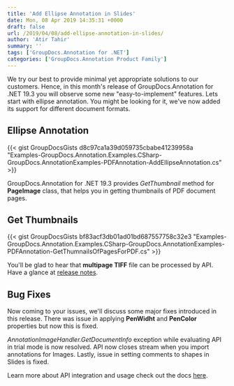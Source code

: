 ```yaml
---
title: 'Add Ellipse Annotation in Slides'
date: Mon, 08 Apr 2019 14:35:31 +0000
draft: false
url: /2019/04/08/add-ellipse-annotation-in-slides/
author: 'Atir Tahir'
summary: ''
tags: ['GroupDocs.Annotation for .NET']
categories: ['GroupDocs.Annotation Product Family']
---
```


We try our best to provide minimal yet appropriate solutions to our customers. Hence, in this month's release of GroupDocs.Annotation for .NET 19.3 you will observe some new "easy-to-implement" features. Lets start with ellipse annotation. You might be looking for it, we've now added its support for different document formats.

## Ellipse Annotation

{{< gist GroupDocsGists d8c97ca1a39d059735cbabe41239958a "Examples-GroupDocs.Annotation.Examples.CSharp-GroupDocs.AnnotationExamples-PDFAnnotation-AddEllipseAnnotation.cs" >}}

GroupDocs.Annotation for .NET 19.3 provides _GetThumbnail_ method for **PageImage** class, that helps you in getting thumbnails of PDF document pages.

## Get Thumbnails

{{< gist GroupDocsGists bf83acf3db01ad01bd687557758c32e3 "Examples-GroupDocs.Annotation.Examples.CSharp-GroupDocs.AnnotationExamples-PDFAnnotation-GetThumnailsOfPagesForPDF.cs" >}}

You'll be glad to hear that **multipage TIFF** file can be processed by API. Have a glance at [release notes](https://docs.groupdocs.com/display/annotationnet/GroupDocs.Annotation+for+.NET+19.3+Release+Notes).

## Bug Fixes

Now coming to your issues, we'll discuss some major fixes introduced in this release. There was issue in applying **PenWidht** and **PenColor** properties but now this is fixed.

_AnnotationImageHandler.GetDocumentInfo_ exception while evaluating API in trial mode is now resolved. API now closes stream when you import annotations for Images. Lastly, issue in setting comments to shapes in Slides is fixed.

Learn more about API integration and usage check out the docs [here](https://docs.groupdocs.com/display/annotationnet/Home).





